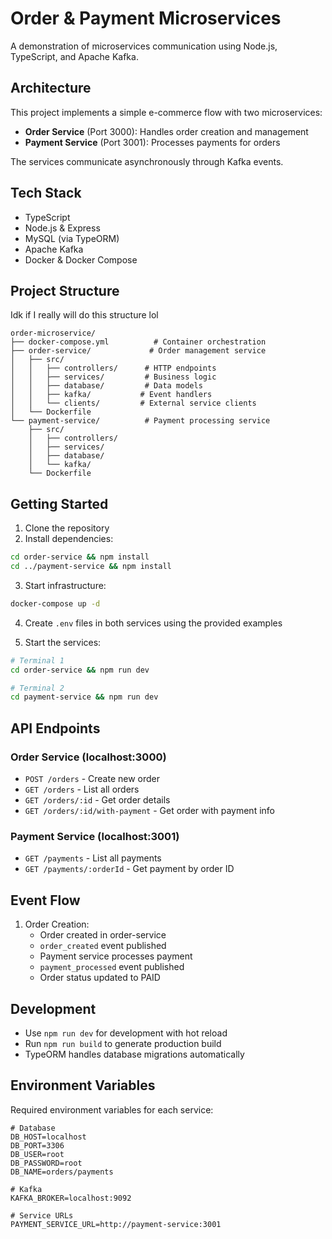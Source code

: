 # Order & Payment Microservices

A demonstration of microservices communication using Node.js, TypeScript, and Apache Kafka.

## Architecture

This project implements a simple e-commerce flow with two microservices:

- **Order Service** (Port 3000): Handles order creation and management
- **Payment Service** (Port 3001): Processes payments for orders

The services communicate asynchronously through Kafka events.

## Tech Stack

- TypeScript
- Node.js & Express
- MySQL (via TypeORM)
- Apache Kafka
- Docker & Docker Compose

## Project Structure

Idk if I really will do this structure lol

```
order-microservice/
├── docker-compose.yml          # Container orchestration
├── order-service/             # Order management service
│   ├── src/
│   │   ├── controllers/      # HTTP endpoints
│   │   ├── services/         # Business logic
│   │   ├── database/         # Data models
│   │   ├── kafka/           # Event handlers
│   │   └── clients/         # External service clients
│   └── Dockerfile
└── payment-service/          # Payment processing service
    ├── src/
    │   ├── controllers/
    │   ├── services/
    │   ├── database/
    │   └── kafka/
    └── Dockerfile
```

## Getting Started

1. Clone the repository
2. Install dependencies:
```sh
cd order-service && npm install
cd ../payment-service && npm install
```

3. Start infrastructure:
```sh
docker-compose up -d
```

4. Create `.env` files in both services using the provided examples

5. Start the services:
```sh
# Terminal 1
cd order-service && npm run dev

# Terminal 2
cd payment-service && npm run dev
```

## API Endpoints

### Order Service (localhost:3000)

- `POST /orders` - Create new order
- `GET /orders` - List all orders
- `GET /orders/:id` - Get order details
- `GET /orders/:id/with-payment` - Get order with payment info

### Payment Service (localhost:3001)

- `GET /payments` - List all payments
- `GET /payments/:orderId` - Get payment by order ID

## Event Flow

1. Order Creation:
   - Order created in order-service
   - `order_created` event published
   - Payment service processes payment
   - `payment_processed` event published
   - Order status updated to PAID

## Development

- Use `npm run dev` for development with hot reload
- Run `npm run build` to generate production build
- TypeORM handles database migrations automatically

## Environment Variables

Required environment variables for each service:

```env
# Database
DB_HOST=localhost
DB_PORT=3306
DB_USER=root
DB_PASSWORD=root
DB_NAME=orders/payments

# Kafka
KAFKA_BROKER=localhost:9092

# Service URLs
PAYMENT_SERVICE_URL=http://payment-service:3001

